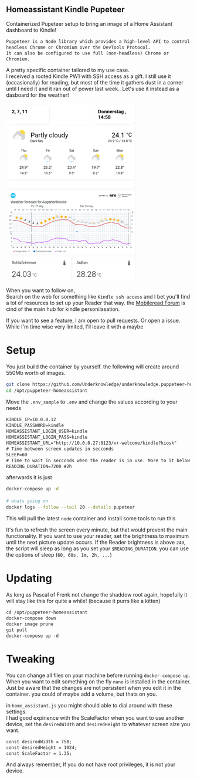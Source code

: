 Homeassistant Kindle Pupeteer
--- 
Containerized Pupeteer setup to bring an image of a Home Assistant dashboard to Kindle!   

    Puppeteer is a Node library which provides a high-level API to control headless Chrome or Chromium over the DevTools Protocol.
    It can also be configured to use full (non-headless) Chrome or Chromium. 


A pretty specific container tailored to my use case.   
I received a rooted Kindle PW1 with SSH access as a gift. I still use it (occasionally) for reading, but most of the time it gathers dust in a corner until I need it and it ran out of power last week..
Let's use it instead as a dasboard for the weather!

<img src="https://github.com/Underknowledge/underknowledge.puppeteer-homeassistant/raw/main/home_assistant.png" alt="" data-canonical-src="https://github.com/Underknowledge/underknowledge.puppeteer-homeassistant/raw/main/home_assistant.png" width="358" height="485" />

When you want to follow on,    
Search on the web for something like `Kindle ssh access` and I bet you'll find a lot of resources to set up your Reader that way.  the [Mobileread Forum](https://www.mobileread.com) is cind of the main hub for kindle personilasation. 

If you want to see a feature, I am open to pull requests. Or open a issue. While I'm time wise very limited, I'll leave it with a maybe

# Setup 
You just build the container by yourself.
the following will create around 550Mb worth of images. 

```bash
git clone https://github.com/Underknowledge/underknowledge.puppeteer-homeassistant /opt/puppeteer-homeassistant
cd /opt/puppeteer-homeassistant
```

Move the `.env_sample` to `.env` and change the values according to your needs 


    KINDLE_IP=10.0.0.12
    KINDLE_PASSWORD=kindle
    HOMEASSISTANT_LOGIN_USER=kindle
    HOMEASSISTANT_LOGIN_PASS=kindle
    HOMEASSISTANT_URL="http://10.0.0.27:8123/vr-welcome/kindle?kiosk"
    # Time between screen updates in secconds
    SLEEP=60
    # Time to wait in secconds when the reader is in use. More to it below
    READING_DURATION=7200 #2h 

afterwards it is just 
```bash
docker-compose up -d 

# whats going on 
docker logs --follow --tail 20 --details pupeteer
```
This will pull the latest `node` container and install some tools to run this

It's fun to refresh the screen every minute, but that would prevent the main functionality.
If you want to use your reader, set the brightness to maximum until the next picture update occurs. 
If the Reader brightness is above `240`, the script will sleep as long as you set your `$READING_DURATION`. 
you can use the options of sleep (`60, 60s, 1m, 2h, ...`) 

# Updating 

As long as Pascal of Frenk not change the shaddow root again, hopefully it will stay like this for quite a while! (because it purrs like a kitten)
```
cd /opt/puppeteer-homeassistant
docker-compose down 
docker image prune
git pull
docker-compose up -d 
```
 
# Tweaking 

You can change all files on your machine before running `docker-compose up`.     
When you want to edit something on the fly `nano` is installed in the container.   
Just be aware that the changes are not persistent when you edit it in the container. you could of maybe add a volume, but thats on you.    


in `home_assistant.js` you might should able to dial around with these settings.   
I had good expirience with the ScaleFactor
when you want to use another device, set the `desiredWidth` and `desiredHeight` to whatever screen size you want. 

    const desiredWidth = 758;
    const desiredHeight = 1024;
    const ScaleFactor = 1.35;

And always remember, 
If you do not have root privileges, it is not your device.